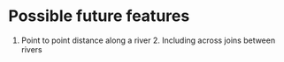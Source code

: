 # Possible future features

1. Point to point distance along a river 2. Including across joins between rivers

